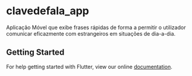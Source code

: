 # clavedefala_app

Aplicação Móvel que exibe frases rápidas de forma a permitir o utilizador comunicar eficazmente com estrangeiros em situações de dia-a-dia.

## Getting Started

For help getting started with Flutter, view our online
[documentation](https://flutter.io/).
